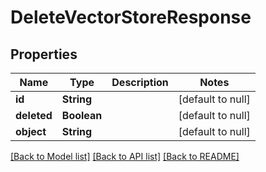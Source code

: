 # DeleteVectorStoreResponse
## Properties

| Name | Type | Description | Notes |
|------------ | ------------- | ------------- | -------------|
| **id** | **String** |  | [default to null] |
| **deleted** | **Boolean** |  | [default to null] |
| **object** | **String** |  | [default to null] |

[[Back to Model list]](../README.md#documentation-for-models) [[Back to API list]](../README.md#documentation-for-api-endpoints) [[Back to README]](../README.md)

